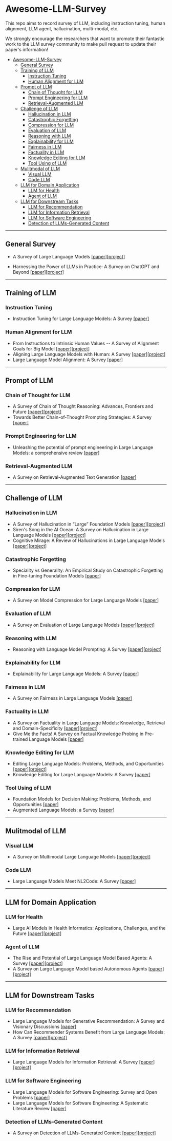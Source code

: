 # Awesome-LLM-Survey
This repo aims to record survey of LLM, including instruction tuning, human alignment, LLM agent, hallucination, multi-modal, etc. 

We strongly encourage the researchers that want to promote their fantastic work to the LLM survey community to make pull request to update their paper's information!


- [Awesome-LLM-Survey](#awesome-llm-survey)
  - [General Survey](#general-survey)
  - [Training of LLM](#training-of-llm)
    - [Instruction Tuning](#instruction-tuning)
    - [Human Alignment for LLM](#human-alignment-for-llm)
  - [Prompt of LLM](#prompt-of-llm)
    - [Chain of Thought for LLM](#chain-of-thought-for-llm)
    - [Prompt Engineering for LLM](#prompt-engineering-for-llm)
    - [Retrieval-Augmented LLM](#retrieval-augmented-llm)
  - [Challenge of LLM](#challenge-of-llm)
    - [Hallucination in LLM](#hallucination-in-llm)
    - [Catastrophic Forgetting](#catastrophic-forgetting)
    - [Compression for LLM](#compression-for-llm)
    - [Evaluation of LLM](#evaluation-of-llm)
    - [Reasoning with LLM](#reasoning-with-llm)
    - [Explainability for LLM](#explainability-for-llm)
    - [Fairness in LLM](#fairness-in-llm)
    - [Factuality  in LLM](#factuality--in-llm)
    - [Knowledge Editing for LLM](#knowledge-editing-for-llm)
    - [Tool Using of LLM](#tool-using-of-llm)
  - [Mulitmodal of LLM](#mulitmodal-of-llm)
    - [Visual LLM](#visual-llm)
    - [Code LLM](#code-llm)
  - [LLM for Domain Application](#llm-for-domain-application)
    - [LLM for Health](#llm-for-health)
    - [Agent of LLM](#agent-of-llm)
  - [LLM for Downstream Tasks](#llm-for-downstream-tasks)
    - [LLM for Recommendation](#llm-for-recommendation)
    - [LLM for Information Retrieval](#llm-for-information-retrieval)
    - [LLM for Software Engineering](#llm-for-software-engineering)
    - [Detection of LLMs-Generated Content](#detection-of-llms-generated-content)


---

## General Survey

- A Survey of Large Language Models [[paper]](https://arxiv.org/abs/2303.18223)[[project]](https://github.com/RUCAIBox/LLMSurvey)

- Harnessing the Power of LLMs in Practice: A Survey on ChatGPT and Beyond [[paper]](https://arxiv.org/abs/2304.13712)[[project]](https://github.com/Mooler0410/LLMsPracticalGuide)

---

## Training of LLM


### Instruction Tuning
- Instruction Tuning for Large Language Models: A Survey [[paper]](https://arxiv.org/abs/2308.10792)

### Human Alignment for LLM
- From Instructions to Intrinsic Human Values -- A Survey of Alignment Goals for Big Model [[paper]](https://arxiv.org/abs/2308.12014)[[project]](https://github.com/ValueCompass/Alignment-Goal-Survey)
- Aligning Large Language Models with Human: A Survey [[paper]](https://arxiv.org/abs/2307.12966)[[project]](https://github.com/GaryYufei/AlignLLMHumanSurvey)
- Large Language Model Alignment: A Survey [[paper]](https://arxiv.org/abs/2309.15025)

---

## Prompt of LLM


### Chain of Thought for LLM
- A Survey of Chain of Thought Reasoning: Advances, Frontiers and Future [[paper]](https://arxiv.org/abs/2309.06256)[[project]](https://github.com/zchuz/CoT-Reasoning-Survey)
- Towards Better Chain-of-Thought Prompting Strategies: A Survey [[paper]](https://arxiv.org/pdf/2310.04959.pdf)

### Prompt Engineering for LLM
- Unleashing the potential of prompt engineering in Large Language Models: a comprehensive review [[paper]](https://arxiv.org/pdf/2310.14735.pdf)

### Retrieval-Augmented LLM
- A Survey on Retrieval-Augmented Text Generation [[paper]](https://arxiv.org/abs/2202.01110)

---

## Challenge of LLM


### Hallucination in LLM
- A Survey of Hallucination in “Large” Foundation Models [[paper]](https://arxiv.org/paper/2309.05922)[[project]](https://github.com/vr25/hallucination-foundation-model-survey)
- Siren's Song in the AI Ocean: A Survey on Hallucination in Large Language Models [[paper]](https://arxiv.org/abs/2309.01219)[[project]](https://arxiv.org/abs/2309.01219)
- Cognitive Mirage: A Review of Hallucinations in Large Language Models [[paper]](https://arxiv.org/paper/2309.06794.paper)[[project]](https://github.com/hongbinye/Cognitive-Mirage-Hallucinations-in-LLMs)

### Catastrophic Forgetting
- Speciality vs Generality: An Empirical Study on Catastrophic Forgetting in Fine-tuning Foundation Models [[paper]](https://arxiv.org/abs/2309.15402)

### Compression for LLM
- A Survey on Model Compression for Large Language Models [[paper]](https://arxiv.org/abs/2308.07633)

### Evaluation of LLM
- A Survey on Evaluation of Large Language Models [[paper]](https://arxiv.org/abs/2307.03109)[[project]](https://llm-eval.github.io/)

### Reasoning with LLM
- Reasoning with Language Model Prompting: A Survey [[paper]](https://arxiv.org/abs/2212.09597)[[project]](https://github.com/zjunlp/Prompt4ReasoningPapers)

### Explainability for LLM
- Explainability for Large Language Models: A Survey [[paper]](https://arxiv.org/abs/2309.01029)

### Fairness in LLM
- A Survey on Fairness in Large Language Models [[paper]](https://arxiv.org/abs/2308.10149)

### Factuality  in LLM
- A Survey on Factuality in Large Language Models: Knowledge, Retrieval and Domain-Specificity [[paper]](https://arxiv.org/abs/2310.07521)[[project]](https://github.com/wangcunxiang/LLM-Factuality-Survey)
- Give Me the Facts! A Survey on Factual Knowledge Probing in Pre-trained Language Models [[paper]](https://arxiv.org/pdf/2310.16570.pdf)

### Knowledge Editing for LLM
- Editing Large Language Models: Problems, Methods, and Opportunities [[paper]](https://arxiv.org/abs/2305.13172)[[project]](https://github.com/zjunlp/EasyEdit)
- Knowledge Editing for Large Language Models: A Survey [[paper]](https://arxiv.org/pdf/2310.16218.pdf)

### Tool Using of LLM
- Foundation Models for Decision Making: Problems, Methods, and Opportunities [[paper]](https://arxiv.org/abs/2303.04129)
- Augmented Language Models: a Survey [[paper]](https://arxiv.org/abs/2302.07842)


---

## Mulitmodal of LLM


### Visual LLM
- A Survey on Multimodal Large Language Models [[paper]](https://arxiv.org/abs/2306.13549)[[project]](https://github.com/BradyFU/Awesome-Multimodal-Large-Language-Models)

### Code LLM
- Large Language Models Meet NL2Code: A Survey [[paper]](https://arxiv.org/abs/2212.09420)


---

## LLM for Domain Application


### LLM for Health
- Large AI Models in Health Informatics: Applications, Challenges, and the Future [[paper]](https://arxiv.org/abs/2303.11568)[[project]](https://github.com/Jianing-Qiu/Awesome-Healthcare-Foundation-Models)

### Agent of LLM
- The Rise and Potential of Large Language Model Based Agents: A Survey [[paper]](https://arxiv.org/abs/2309.07864)[[project]](https://github.com/WooooDyy/LLM-Agent-Paper-List)
- A Survey on Large Language Model based Autonomous Agents [[paper]](https://arxiv.org/abs/2308.11432)[[project]](https://github.com/Paitesanshi/LLM-Agent-Survey)


---

## LLM for Downstream Tasks


### LLM for Recommendation
- Large Language Models for Generative Recommendation: A Survey and Visionary Discussions [[paper]](https://arxiv.org/abs/2309.01157)
- How Can Recommender Systems Benefit from Large Language Models: A Survey [[paper]](https://arxiv.org/abs/2306.05817)[[project]](https://github.com/CHIANGEL/Awesome-LLM-for-RecSys)

### LLM for Information Retrieval
- Large Language Models for Information Retrieval: A Survey [[paper]](https://arxiv.org/abs/2308.07107)[[project]](https://github.com/RUC-NLPIR/LLM4IR-Survey)

### LLM for Software Engineering
- Large Language Models for Software Engineering: Survey and Open Problems [[paper]](https://arxiv.org/abs/2310.03533)
- Large Language Models for Software Engineering: A Systematic Literature Review [[paper]](https://arxiv.org/abs/2308.10620)

### Detection of LLMs-Generated Content
- A Survey on Detection of LLMs-Generated Content [[paper]](https://arxiv.org/abs/2310.15654)[[project]](https://github.com/Xianjun-Yang/Awesome_papers_on_LLMs_detection)
